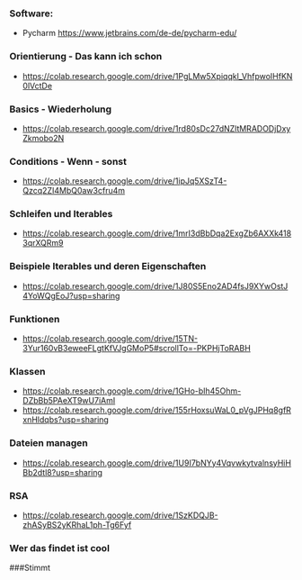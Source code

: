 ### Software:

+ Pycharm https://www.jetbrains.com/de-de/pycharm-edu/

### Orientierung - Das kann ich schon

+ https://colab.research.google.com/drive/1PgLMw5Xpiqqkl_VhfpwoIHfKN0lVctDe

### Basics - Wiederholung

+ https://colab.research.google.com/drive/1rd80sDc27dNZltMRADODjDxyZkmobo2N

### Conditions - Wenn - sonst

+ https://colab.research.google.com/drive/1ipJq5XSzT4-Qzcq2ZI4MbQ0aw3cfru4m

### Schleifen und Iterables

+ https://colab.research.google.com/drive/1mrI3dBbDqa2ExgZb6AXXk4183qrXQRm9

### Beispiele Iterables und deren Eigenschaften

+ https://colab.research.google.com/drive/1J80S5Eno2AD4fsJ9XYwOstJ4YoWQgEoJ?usp=sharing

### Funktionen

+ https://colab.research.google.com/drive/15TN-3Yur160vB3eweeFLgtKfVJgGMoP5#scrollTo=-PKPHjToRABH

### Klassen

+ https://colab.research.google.com/drive/1GHo-bIh45Ohm-DZbBb5PAeXT9wU7iAmI
+ https://colab.research.google.com/drive/155rHoxsuWaL0_pVgJPHq8gfRxnHldqbs?usp=sharing

### Dateien managen

+ https://colab.research.google.com/drive/1U9I7bNYy4VqvwkytvalnsyHiHBb2dtl8?usp=sharing

### RSA 
+ https://colab.research.google.com/drive/1SzKDQJB-zhASyBS2yKRhaL1ph-Tg6Fyf








### Wer das findet ist cool
###Stimmt
